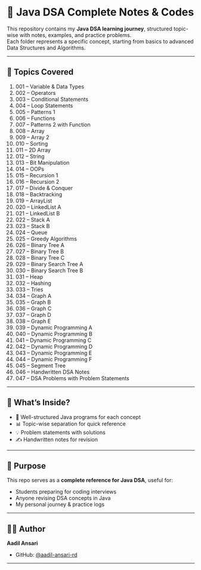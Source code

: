 # 📘 Java DSA Complete Notes & Codes  

This repository contains my **Java DSA learning journey**, structured topic-wise with notes, examples, and practice problems.  
Each folder represents a specific concept, starting from basics to advanced Data Structures and Algorithms.  

---

## 📂 Topics Covered  

1. 001 – Variable & Data Types  
2. 002 – Operators  
3. 003 – Conditional Statements  
4. 004 – Loop Statements  
5. 005 – Patterns 1  
6. 006 – Functions  
7. 007 – Patterns 2 with Function  
8. 008 – Array  
9. 009 – Array 2  
10. 010 – Sorting  
11. 011 – 2D Array  
12. 012 – String  
13. 013 – Bit Manipulation  
14. 014 – OOPs  
15. 015 – Recursion 1  
16. 016 – Recursion 2  
17. 017 – Divide & Conquer  
18. 018 – Backtracking  
19. 019 – ArrayList  
20. 020 – LinkedList A  
21. 021 – LinkedList B  
22. 022 – Stack A  
23. 023 – Stack B  
24. 024 – Queue  
25. 025 – Greedy Algorithms  
26. 026 – Binary Tree A  
27. 027 – Binary Tree B  
28. 028 – Binary Tree C  
29. 029 – Binary Search Tree A  
30. 030 – Binary Search Tree B  
31. 031 – Heap  
32. 032 – Hashing  
33. 033 – Tries  
34. 034 – Graph A  
35. 035 – Graph B  
36. 036 – Graph C  
37. 037 – Graph D  
38. 038 – Graph E  
39. 039 – Dynamic Programming A  
40. 040 – Dynamic Programming B  
41. 041 – Dynamic Programming C  
42. 042 – Dynamic Programming D  
43. 043 – Dynamic Programming E  
44. 044 – Dynamic Programming F  
45. 045 – Segment Tree  
46. 046 – Handwritten DSA Notes  
47. 047 – DSA Problems with Problem Statements  

---

## 📑 What’s Inside?  
- 📝 Well-structured Java programs for each concept  
- 📊 Topic-wise separation for quick reference  
- 💡 Problem statements with solutions  
- ✍️ Handwritten notes for revision  

---

## 🎯 Purpose  
This repo serves as a **complete reference for Java DSA**, useful for:  
- Students preparing for coding interviews  
- Anyone revising DSA concepts in Java  
- My personal journey & practice logs  

---

## 👨‍💻 Author  
**Aadil Ansari**  
- GitHub: [@aadil-ansari-rd](https://github.com/aadil-ansari-rd)  
  

---
